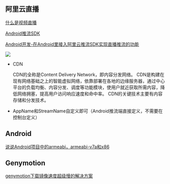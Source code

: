 ## 阿里云直播

[什么是视频直播](https://help.aliyun.com/document_detail/29951.html?spm=a2c4g.11186623.6.542.724f4b6cXSpigx)

[Android推流SDK](https://help.aliyun.com/document_detail/45265.html?spm=a2c4g.11186623.6.863.3fdb44d3EKN9pP)

[Android开发-在Android里接入阿里云推流SDK实现直播推流的功能](https://blog.csdn.net/fukaimei/article/details/103237654)

![](https://static-aliyun-doc.oss-cn-hangzhou.aliyuncs.com/assets/img/zh-CN/0071601851/p11485.png)

- CDN

  CDN的全称是Content Delivery Network，即内容分发网络。 CDN是构建在现有网络基础之上的智能虚拟网络，依靠部署在各地的边缘服务器，通过中心平台的负载均衡、内容分发、调度等功能模块，使用户就近获取所需内容，降低网络拥塞，提高用户访问响应速度和命中率。 CDN的关键技术主要有内容存储和分发技术。

- AppName和StreamName自定义即可（Android推流端直接定义，不需要在控制台定义）

## Android

[说说Android项目中的armeabi，armeabi-v7a和x86](https://www.jianshu.com/p/ed9c3fea3584)

## Genymotion

[genymotion下载镜像速度超级慢的解决方案](https://blog.csdn.net/wqh0830/article/details/86375869)